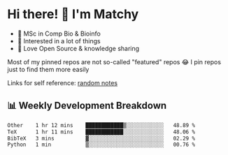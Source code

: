 # Hi there! 👋 I'm Matchy

- 🧬 MSc in Comp Bio & Bioinfo
- 🎈 Interested in a lot of things
- 💜 Love Open Source & knowledge sharing

Most of my pinned repos are not so-called "featured" repos 😂 I pin repos just to find them more easily

Links for self reference: [random notes](https://matchy233.github.io/random-notes)

## 📊 Weekly Development Breakdown

<!--START_SECTION:waka-->

```txt
Other    1 hr 12 mins    ████████████▒░░░░░░░░░░░░   48.89 %
TeX      1 hr 11 mins    ████████████░░░░░░░░░░░░░   48.06 %
BibTeX   3 mins          ▓░░░░░░░░░░░░░░░░░░░░░░░░   02.29 %
Python   1 min           ▒░░░░░░░░░░░░░░░░░░░░░░░░   00.76 %
```

<!--END_SECTION:waka-->
